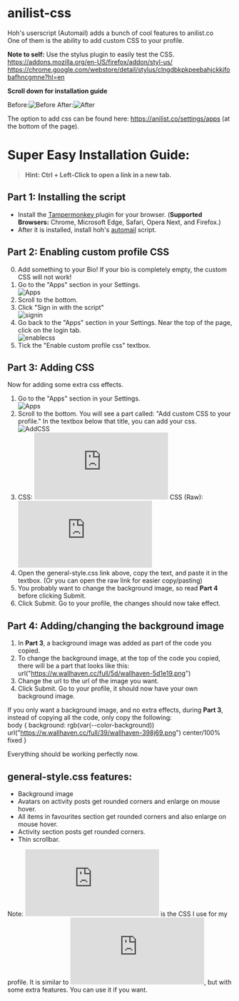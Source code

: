 # anilist-css
Hoh's userscript (Automail) adds a bunch of cool features to anilist.co
<br/>One of them is the ability to add custom CSS to your profile.

<b>Note to self:</b> Use the stylus plugin to easily test the CSS.
<br/>https://addons.mozilla.org/en-US/firefox/addon/styl-us/
<br/>https://chrome.google.com/webstore/detail/stylus/clngdbkpkpeebahjckkjfobafhncgmne?hl=en

**Scroll down for installation guide**

Before:![Before](Screenshots/beforeCSS.png) 
After:![After](Screenshots/afterCSS.png)

The option to add css can be found here: https://anilist.co/settings/apps (at the bottom of the page).

# Super Easy Installation Guide:
>**Hint: Ctrl + Left-Click to open a link in a new tab.**
## Part 1: Installing the script
* Install the <a href="https://www.tampermonkey.net/"> Tampermonkey </a>plugin for your browser. (**Supported Browsers:**  Chrome, Microsoft Edge, Safari, Opera Next, and Firefox.)
* After it is installed, install hoh's <a href="https://greasyfork.org/en/scripts/370473-automail">automail</a> script.

## Part 2: Enabling custom profile CSS
0. Add something to your Bio! If your bio is completely empty, the custom CSS will not work!
1. Go to the "Apps" section in your Settings.
<br>![Apps](Screenshots/1.png)
2. Scroll to the bottom.
3. Click "Sign in with the script"
<br>![signin](Screenshots/signin.png)
4. Go back to the "Apps" section in your Settings. Near the top of the page, click on the login tab.
<br>![enablecss](Screenshots/enablecss.png)
5. Tick the "Enable custom profile css" textbox.

## Part 3: Adding CSS
Now for adding some extra css effects.
1. Go to the "Apps" section in your Settings.
<br>![Apps](Screenshots/1.png)
2. Scroll to the bottom. You will see a part called: "Add custom CSS to your profile."
In the textbox below that title, you can add your css.<br/>
![AddCSS](Screenshots/2.png)
3. CSS: ![general-style.css](https://github.com/Kurisu-chan/anilist-css/blob/master/general-style.css) 
   CSS (Raw): ![general-style.css raw](https://raw.githubusercontent.com/Kurisu-chan/anilist-css/master/general-style.css) 
4. Open the general-style.css link above, copy the text, and paste it in the textbox. (Or you can open the raw link for easier copy/pasting)
5. You probably want to change the background image, so read <b>Part 4</b> before clicking Submit.
6. Click Submit.
Go to your profile, the changes should now take effect.

## Part 4: Adding/changing the background image
1. In <b>Part 3</b>, a background image was added as part of the code you copied.
2. To change the background image, at the top of the code you copied, there will be a part that looks like this: url("https://w.wallhaven.cc/full/5d/wallhaven-5d1e19.png")
3. Change the url to the url of the image you want.
4. Click Submit.
Go to your profile, it should now have your own background image.

If you only want a background image, and no extra effects, during <b>Part 3</b>, instead of copying all the code, only copy the following:
<br>body {
    background: rgb(var(--color-background)) url("https://w.wallhaven.cc/full/39/wallhaven-398j69.png") center/100% fixed
}

Everything should be working perfectly now.

## general-style.css features:
* Background image
* Avatars on activity posts get rounded corners and enlarge on mouse hover.
* All items in favourites section get rounded corners and also enlarge on mouse hover.
* Activity section posts get rounded corners.
* Thin scrollbar.

Note: ![style.css](https://github.com/Kurisu-chan/anilist-css/blob/master/style.css) is the CSS I use for my profile. It is similar to ![general-style.css](https://github.com/Kurisu-chan/anilist-css/blob/master/general-style.css), but with some extra features. You can use it if you want.

